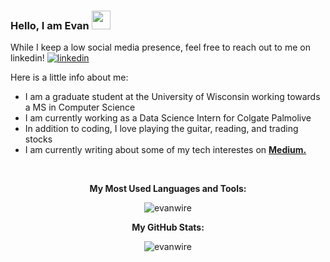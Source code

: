 ### Hello, I am Evan <img src="https://raw.githubusercontent.com/MartinHeinz/MartinHeinz/master/wave.gif" width="30px">

While I keep a low social media presence, feel free to reach out to me on linkedin! <a href="https://www.linkedin.com/in/evan-wireman-b57155189" rel="nofollow"> <img src="https://i.stack.imgur.com/gVE0j.png" alt="linkedin"></a>

Here is a little info about me:
- I am a graduate student at the University of Wisconsin working towards a MS in Computer Science
- I am currently working as a Data Science Intern for Colgate Palmolive
- In addition to coding, I love playing the guitar, reading, and trading stocks
- I am currently writing about some of my tech interestes on <a href="https://ewire77.medium.com/" rel="nofollow"><b>Medium.</b></a>
<br>

<p align="center"><b>My Most Used Languages and Tools:</b></p>

<p align="center"> <img src="https://github-readme-stats.vercel.app/api/top-langs/?username=evanwire&hide=jupyter%20notebook" alt="evanwire" />

<p align="center"><b>My GitHub Stats:</b></p>
<p align="center"> <img src="https://github-readme-stats.vercel.app/api?username=evanwire&count_private=true&show_icons=true&theme=tokyonight" alt="evanwire" />
 


